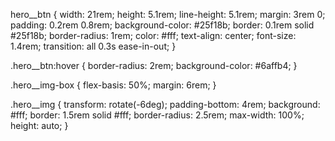 hero\_\_btn {
width: 21rem;
height: 5.1rem;
line-height: 5.1rem;
margin: 3rem 0;
padding: 0.2rem 0.8rem;
background-color: #25f18b;
border: 0.1rem solid #25f18b;
border-radius: 1rem;
color: #fff;
text-align: center;
font-size: 1.4rem;
transition: all 0.3s ease-in-out;
}

.hero\_\_btn:hover {
border-radius: 2rem;
background-color: #6affb4;
}

.hero\_\_img-box {
flex-basis: 50%;
margin: 6rem;
}

.hero\_\_img {
transform: rotate(-6deg);
padding-bottom: 4rem;
background: #fff;
border: 1.5rem solid #fff;
border-radius: 2.5rem;
max-width: 100%;
height: auto;
}
